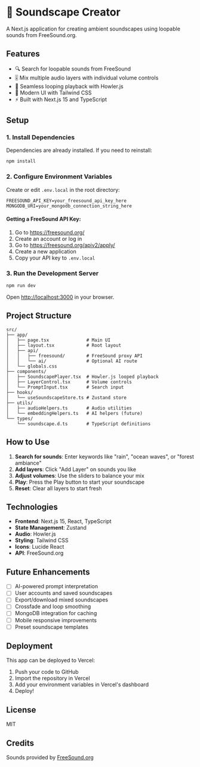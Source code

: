 # 🎵 Soundscape Creator

A Next.js application for creating ambient soundscapes using loopable sounds from FreeSound.org.

## Features

- 🔍 Search for loopable sounds from FreeSound
- 🎚️ Mix multiple audio layers with individual volume controls
- 🔄 Seamless looping playback with Howler.js
- 🎨 Modern UI with Tailwind CSS
- ⚡ Built with Next.js 15 and TypeScript

## Setup

### 1. Install Dependencies

Dependencies are already installed. If you need to reinstall:

```bash
npm install
```

### 2. Configure Environment Variables

Create or edit `.env.local` in the root directory:

```env
FREESOUND_API_KEY=your_freesound_api_key_here
MONGODB_URI=your_mongodb_connection_string_here
```

#### Getting a FreeSound API Key:

1. Go to https://freesound.org/
2. Create an account or log in
3. Go to https://freesound.org/apiv2/apply/
4. Create a new application
5. Copy your API key to `.env.local`

### 3. Run the Development Server

```bash
npm run dev
```

Open [http://localhost:3000](http://localhost:3000) in your browser.

## Project Structure

```
src/
├── app/
│   ├── page.tsx              # Main UI
│   ├── layout.tsx            # Root layout
│   ├── api/
│   │   ├── freesound/        # FreeSound proxy API
│   │   └── ai/               # Optional AI route
│   └── globals.css
├── components/
│   ├── SoundscapePlayer.tsx  # Howler.js looped playback
│   ├── LayerControl.tsx      # Volume controls
│   └── PromptInput.tsx       # Search input
├── hooks/
│   └── useSoundscapeStore.ts # Zustand store
├── utils/
│   ├── audioHelpers.ts       # Audio utilities
│   └── embeddingHelpers.ts   # AI helpers (future)
└── types/
    └── soundscape.d.ts       # TypeScript definitions
```

## How to Use

1. **Search for sounds**: Enter keywords like "rain", "ocean waves", or "forest ambiance"
2. **Add layers**: Click "Add Layer" on sounds you like
3. **Adjust volumes**: Use the sliders to balance your mix
4. **Play**: Press the Play button to start your soundscape
5. **Reset**: Clear all layers to start fresh

## Technologies

- **Frontend**: Next.js 15, React, TypeScript
- **State Management**: Zustand
- **Audio**: Howler.js
- **Styling**: Tailwind CSS
- **Icons**: Lucide React
- **API**: FreeSound.org

## Future Enhancements

- [ ] AI-powered prompt interpretation
- [ ] User accounts and saved soundscapes
- [ ] Export/download mixed soundscapes
- [ ] Crossfade and loop smoothing
- [ ] MongoDB integration for caching
- [ ] Mobile responsive improvements
- [ ] Preset soundscape templates

## Deployment

This app can be deployed to Vercel:

1. Push your code to GitHub
2. Import the repository in Vercel
3. Add your environment variables in Vercel's dashboard
4. Deploy!

## License

MIT

## Credits

Sounds provided by [FreeSound.org](https://freesound.org)
